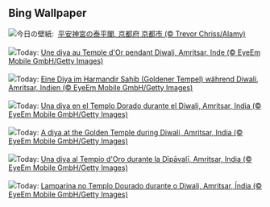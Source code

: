 ## Bing Wallpaper
![](https://www.bing.com/th?id=OHR.HeianDay2025_JA-JP1910457007_UHD.jpg&w=1000)今日の壁紙: &nbsp;[平安神宮の泰平閣, 京都府 京都市 (© Trevor Chriss/Alamy)](https://www.bing.com/th?id=OHR.HeianDay2025_JA-JP1910457007_UHD.jpg)
<br><br/>
![](https://www.bing.com/th?id=OHR.DiyaDiwali_FR-FR5342496143_UHD.jpg&w=1000)Today: [Une diya au Temple d'Or pendant Diwali, Amritsar, Inde (© EyeEm Mobile GmbH/Getty Images)](https://www.bing.com/th?id=OHR.DiyaDiwali_FR-FR5342496143_UHD.jpg)
<br><br/>
![](https://www.bing.com/th?id=OHR.DiyaDiwali_DE-DE9030345451_UHD.jpg&w=1000)Today: [Eine Diya im Harmandir Sahib (Goldener Tempel) während Diwali, Amritsar, Indien (© EyeEm Mobile GmbH/Getty Images)](https://www.bing.com/th?id=OHR.DiyaDiwali_DE-DE9030345451_UHD.jpg)
<br><br/>
![](https://www.bing.com/th?id=OHR.DiyaDiwali_ES-ES9858455543_UHD.jpg&w=1000)Today: [Una diya en el Templo Dorado durante el Diwali, Amritsar, India (© EyeEm Mobile GmbH/Getty Images)](https://www.bing.com/th?id=OHR.DiyaDiwali_ES-ES9858455543_UHD.jpg)
<br><br/>
![](https://www.bing.com/th?id=OHR.DiyaDiwali_EN-GB3120748109_UHD.jpg&w=1000)Today: [A diya at the Golden Temple during Diwali, Amritsar, India (© EyeEm Mobile GmbH/Getty Images)](https://www.bing.com/th?id=OHR.DiyaDiwali_EN-GB3120748109_UHD.jpg)
<br><br/>
![](https://www.bing.com/th?id=OHR.DiyaDiwali_IT-IT5153375559_UHD.jpg&w=1000)Today: [Una diya al Tempio d'Oro durante la Dīpāvalī, Amritsar, India (© EyeEm Mobile GmbH/Getty Images)](https://www.bing.com/th?id=OHR.DiyaDiwali_IT-IT5153375559_UHD.jpg)
<br><br/>
![](https://www.bing.com/th?id=OHR.DiyaDiwali_PT-BR3829249285_UHD.jpg&w=1000)Today: [Lamparina no Templo Dourado durante o Diwali, Amritsar, Índia (© EyeEm Mobile GmbH/Getty Images)](https://www.bing.com/th?id=OHR.DiyaDiwali_PT-BR3829249285_UHD.jpg)
<br><br/>
